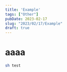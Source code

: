 ```yaml
---
title: 'Example'
tags: ["Other"]
pubDate: 2023-02-17
slug: "2023/02/17/Example"
draft: true
---
```


# aaaa

```bash
sh test
```